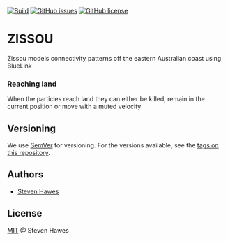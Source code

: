 
[![Build](https://img.shields.io/travis/shawes/zissou.svg)](https://travis-ci.org/shawes/zissou)
[![GitHub issues](https://img.shields.io/github/issues/shawes/zissou.svg)](https://github.com/shawes/zissou/issues)
[![GitHub license](https://img.shields.io/badge/license-MIT-blue.svg)](https://raw.githubusercontent.com/shawes/zissou/master/LICENSE.md)

# ZISSOU

Zissou models connectivity patterns off the eastern Australian coast using BlueLink



### Reaching land

When the particles reach land they can either be killed, remain in the current position or move with a muted velocity


## Versioning
We use [SemVer](http://semver.org/) for versioning. For the versions available, see the [tags on this repository](https://github.com/shawes/zissou/tags).

## Authors
- [Steven Hawes](https://github.com/shawes)

## License
[MIT](LICENSE.md) @ Steven Hawes
